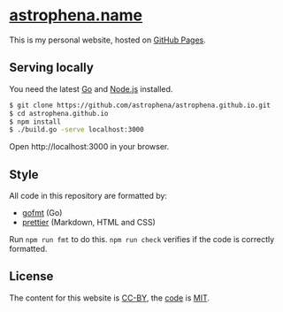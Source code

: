 # [astrophena.name](https://astrophena.name)

This is my personal website, hosted on [GitHub Pages](https://pages.github.com).

## Serving locally

You need the latest [Go](https://go.dev) and [Node.js](https://nodejs.org)
installed.

```sh
$ git clone https://github.com/astrophena/astrophena.github.io.git
$ cd astrophena.github.io
$ npm install
$ ./build.go -serve localhost:3000
```

Open http://localhost:3000 in your browser.

## Style

All code in this repository are formatted by:

- [gofmt](https://godocs.io/cmd/gofmt) (Go)
- [prettier](https://prettier.io) (Markdown, HTML and CSS)

Run `npm run fmt` to do this. `npm run check` verifies if the code is correctly
formatted.

## License

The content for this website is
[CC-BY](https://creativecommons.org/licenses/by/4.0/), the
[code](https://github.com/astrophena/astrophena.github.io) is
[MIT](https://opensource.org/licenses/MIT).
